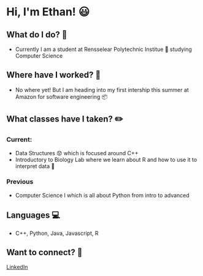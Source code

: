 # Hi, I'm Ethan! :smiley:
## What do I do? :thought_balloon:
- Currently I am a student at Rensselear Polytechnic Institue :school: studying Computer Science 
## Where have I worked? :briefcase:
- No where yet! But I am heading into my first intership this summer at Amazon for software engineering :package:
## What classes have I taken? :pencil2:
### Current:
- Data Structures :worried: which is focused around C++
- Introductory to Biology Lab where we learn about R and how to use it to interpret data :ledger:
### Previous
- Computer Science I which is all about Python from intro to advanced 
## Languages :computer:
- C++, Python, Java, Javascript, R
## Want to connect? :iphone:
[LinkedIn](https://www.linkedin.com/in/ethanelizardogarcia/)
